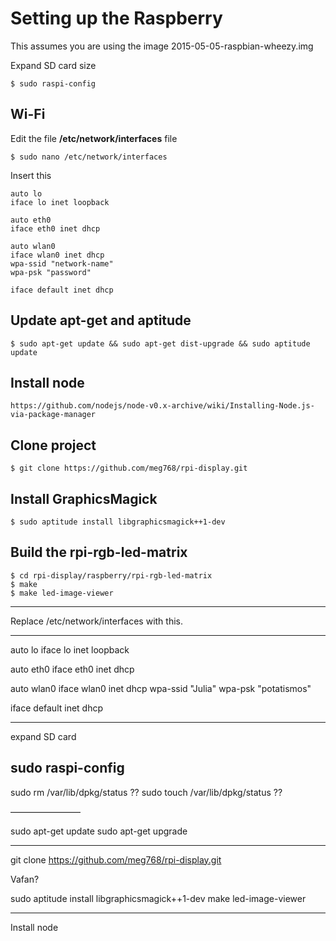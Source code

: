 # Setting up the Raspberry

This assumes you are using the image 2015-05-05-raspbian-wheezy.img

Expand SD card size

	$ sudo raspi-config
	

## Wi-Fi

Edit the file **/etc/network/interfaces** file

	$ sudo nano /etc/network/interfaces

Insert this

	auto lo
	iface lo inet loopback
	
	auto eth0
	iface eth0 inet dhcp
	
	auto wlan0
	iface wlan0 inet dhcp
	wpa-ssid "network-name"
	wpa-psk "password"
	
	iface default inet dhcp


## Update apt-get and aptitude

	$ sudo apt-get update && sudo apt-get dist-upgrade && sudo aptitude update


## Install node

	https://github.com/nodejs/node-v0.x-archive/wiki/Installing-Node.js-via-package-manager

## Clone project

	$ git clone https://github.com/meg768/rpi-display.git


## Install GraphicsMagick

	$ sudo aptitude install libgraphicsmagick++1-dev


## Build the rpi-rgb-led-matrix

	$ cd rpi-display/raspberry/rpi-rgb-led-matrix
	$ make
	$ make led-image-viewer


























-----------------------------------

Replace /etc/network/interfaces with this.

-----------------------------------
auto lo
iface lo inet loopback

auto eth0
iface eth0 inet dhcp

auto wlan0
iface wlan0 inet dhcp
wpa-ssid "Julia"
wpa-psk "potatismos"

iface default inet dhcp



-----------------------------------
expand SD card

sudo raspi-config
-----------------------------------


sudo rm /var/lib/dpkg/status ??
sudo touch /var/lib/dpkg/status ??

————————

sudo apt-get update
sudo apt-get upgrade



-----------------------------------

git clone https://github.com/meg768/rpi-display.git


Vafan?

sudo aptitude install libgraphicsmagick++1-dev
make led-image-viewer


------------------
Install node






